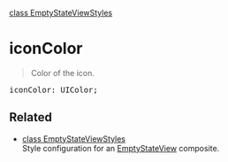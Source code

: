 [class EmptyStateViewStyles](EmptyStateViewStyles.md)

# iconColor

> Color of the icon.

<pre class="docgen_signature">iconColor: UIColor;</pre>

## Related

- [<!--{ref:class}-->class EmptyStateViewStyles](EmptyStateViewStyles.md) \
    Style configuration for an [EmptyStateView](EmptyStateView.md) composite.
